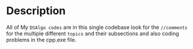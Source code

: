 # Description
All of My `DSAlgo codes` are in this single codebase
look for the `//comments` for the multiple different `topics` and their subsections and also coding problems in the cpp.exe file.

